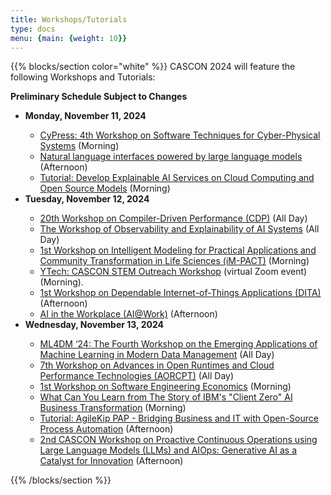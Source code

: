 ```yaml
---
title: Workshops/Tutorials
type: docs
menu: {main: {weight: 10}}
---
```


{{% blocks/section color="white" %}}
CASCON 2024 will feature the following Workshops and Tutorials:

<p><b>Preliminary Schedule Subject to Changes</b></p>

<ul>
	<li> <b> Monday, November 11, 2024 </b> </li>
	<ul>
		<li> <a href="CyPress.pdf">CyPress: 4th Workshop on Software Techniques for Cyber-Physical Systems</a> (Morning)</li>
	    <li> <a href="NatLang.pdf">Natural language interfaces powered by large language models</a> (Afternoon)</li>
		<li> <a href="AICloud.pdf">Tutorial: Develop Explainable AI Services on Cloud Computing and Open Source Models</a> (Morning)</li>
	</ul>
	<li> <b> Tuesday, November 12, 2024 </b> </li>
	<ul>
		<li> <a href="CDP.pdf">20th Workshop on Compiler-Driven Performance (CDP)</a> (All Day)</li>
		<li> <a href="ObservExplain.pdf">The Workshop of Observability and Explainability
of AI Systems</a> (All Day)</li>
		<li> <a href="iM-PACT.pdf">1st Workshop on Intelligent Modeling for Practical Applications and Community Transformation in Life Sciences (iM-PACT)</a> (Morning)</li>
		<li> <a href="YTech.pdf">YTech: CASCON STEM Outreach Workshop</a> (virtual Zoom event) (Morning).</li>
		<li> <a href="DITA.pdf">1st Workshop on Dependable Internet-of-Things Applications (DITA)</a> (Afternoon)</li>
		<li> <a href="AI@Work.pdf">AI in the Workplace (AI@Work)</a> (Afternoon)</li>
	</ul>
	<li> <b> Wednesday, November 13, 2024 </b> </li>
	<ul>
		<li> <a href="ML4DM.pdf">ML4DM ‘24: The Fourth Workshop on the Emerging Applications of
Machine Learning in Modern Data Management</a> (All Day)</li>
		<li> <a href="AORCPT.pdf">7th Workshop on Advances in Open Runtimes and Cloud Performance Technologies (AORCPT)</a> (All Day)</li>
		<li> <a href="SENGEC.pdf">1st Workshop on Software Engineering Economics</a> (Morning)</li>
		<li> <a href="ClientZero.pdf">What Can You Learn from The Story of IBM's "Client Zero" AI Business Transformation</a> (Morning)</li>
		<li> <a href="AgileKip.pdf">Tutorial: AgileKip PAP - Bridging Business and IT with Open-Source Process Automation</a> (Afternoon)</li>
		<li> <a href="PACOLA.pdf">2nd CASCON Workshop on Proactive Continuous Operations using Large Language Models (LLMs) and AIOps: Generative AI as a Catalyst for Innovation</a> (Afternoon)</li>
	</ul>
</ul>

 
{{% /blocks/section %}}
